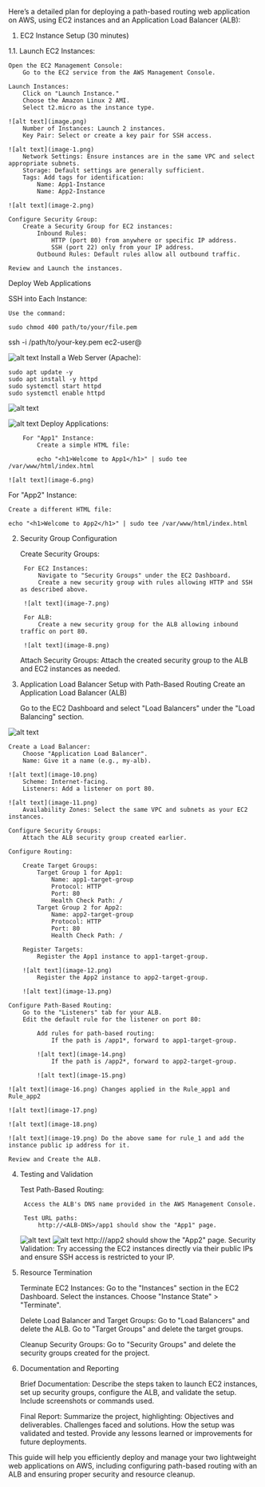Here’s a detailed plan for deploying a path-based routing web application on AWS, using EC2 instances and an Application Load Balancer (ALB):
1. EC2 Instance Setup (30 minutes)

1.1. Launch EC2 Instances:

    Open the EC2 Management Console:
        Go to the EC2 service from the AWS Management Console.

    Launch Instances:
        Click on "Launch Instance."
        Choose the Amazon Linux 2 AMI.
        Select t2.micro as the instance type.

    ![alt text](image.png)
        Number of Instances: Launch 2 instances.
        Key Pair: Select or create a key pair for SSH access.

    ![alt text](image-1.png)
        Network Settings: Ensure instances are in the same VPC and select appropriate subnets.
        Storage: Default settings are generally sufficient.
        Tags: Add tags for identification:
            Name: App1-Instance
            Name: App2-Instance

    ![alt text](image-2.png)

    Configure Security Group:
        Create a Security Group for EC2 instances:
            Inbound Rules:
                HTTP (port 80) from anywhere or specific IP address.
                SSH (port 22) only from your IP address.
            Outbound Rules: Default rules allow all outbound traffic.

    Review and Launch the instances.

Deploy Web Applications

SSH into Each Instance:

    Use the command:

    sudo chmod 400 path/to/your/file.pem

ssh -i /path/to/your-key.pem ec2-user@<Public-IP>

![alt text](image-3.png)
    Install a Web Server (Apache):

    sudo apt update -y
    sudo apt install -y httpd
    sudo systemctl start httpd
    sudo systemctl enable httpd

![alt text](image-4.png)

![alt text](image-5.png)
    Deploy Applications:

        For "App1" Instance:
            Create a simple HTML file:

            echo "<h1>Welcome to App1</h1>" | sudo tee /var/www/html/index.html

    ![alt text](image-6.png)

For "App2" Instance:

    Create a different HTML file:

    echo "<h1>Welcome to App2</h1>" | sudo tee /var/www/html/index.html

2. Security Group Configuration

    Create Security Groups:

        For EC2 Instances:
            Navigate to "Security Groups" under the EC2 Dashboard.
            Create a new security group with rules allowing HTTP and SSH as described above.

        ![alt text](image-7.png)

        For ALB:
            Create a new security group for the ALB allowing inbound traffic on port 80.

        ![alt text](image-8.png)

    Attach Security Groups:
        Attach the created security group to the ALB and EC2 instances as needed.

3. Application Load Balancer Setup with Path-Based Routing
Create an Application Load Balancer (ALB)

    Go to the EC2 Dashboard and select "Load Balancers" under the "Load Balancing" section.

![alt text](image-9.png)

    Create a Load Balancer:
        Choose "Application Load Balancer".
        Name: Give it a name (e.g., my-alb).

    ![alt text](image-10.png)
        Scheme: Internet-facing.
        Listeners: Add a listener on port 80.

    ![alt text](image-11.png)
        Availability Zones: Select the same VPC and subnets as your EC2 instances.

    Configure Security Groups:
        Attach the ALB security group created earlier.

    Configure Routing:

        Create Target Groups:
            Target Group 1 for App1:
                Name: app1-target-group
                Protocol: HTTP
                Port: 80
                Health Check Path: /
            Target Group 2 for App2:
                Name: app2-target-group
                Protocol: HTTP
                Port: 80
                Health Check Path: /

        Register Targets:
            Register the App1 instance to app1-target-group.

        ![alt text](image-12.png)
            Register the App2 instance to app2-target-group.

        ![alt text](image-13.png)

    Configure Path-Based Routing:
        Go to the "Listeners" tab for your ALB.
        Edit the default rule for the listener on port 80:

            Add rules for path-based routing:
                If the path is /app1*, forward to app1-target-group.

            ![alt text](image-14.png)
                If the path is /app2*, forward to app2-target-group.

            ![alt text](image-15.png)

    ![alt text](image-16.png) Changes applied in the Rule_app1 and Rule_app2

    ![alt text](image-17.png)

    ![alt text](image-18.png)

    ![alt text](image-19.png) Do the above same for rule_1 and add the instance public ip address for it.

    Review and Create the ALB.

4. Testing and Validation

    Test Path-Based Routing:

        Access the ALB's DNS name provided in the AWS Management Console.

        Test URL paths:
            http://<ALB-DNS>/app1 should show the "App1" page.

      ![alt text](image-20.png)
      ![alt text](image-21.png)
            http://<ALB-DNS>/app2 should show the "App2" page. 
    Security Validation:
        Try accessing the EC2 instances directly via their public IPs and ensure SSH access is restricted to your IP.

5. Resource Termination

    Terminate EC2 Instances:
        Go to the "Instances" section in the EC2 Dashboard.
        Select the instances.
        Choose "Instance State" > "Terminate".

    Delete Load Balancer and Target Groups:
        Go to "Load Balancers" and delete the ALB.
        Go to "Target Groups" and delete the target groups.

    Cleanup Security Groups:
        Go to "Security Groups" and delete the security groups created for the project.

6. Documentation and Reporting

    Brief Documentation:
        Describe the steps taken to launch EC2 instances, set up security groups, configure the ALB, and validate the setup.
        Include screenshots or commands used.

    Final Report:
        Summarize the project, highlighting:
            Objectives and deliverables.
            Challenges faced and solutions.
            How the setup was validated and tested.
        Provide any lessons learned or improvements for future deployments.

This guide will help you efficiently deploy and manage your two lightweight web applications on AWS, including configuring path-based routing with an ALB and ensuring proper security and resource cleanup.
